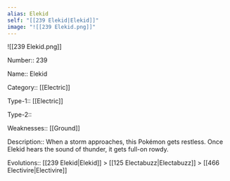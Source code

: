 ```yaml
---
alias: Elekid
self: "[[239 Elekid|Elekid]]"
image: "![[239 Elekid.png]]"
---
```


![[239 Elekid.png]]


Number:: 239

Name:: Elekid

Category:: [[Electric]]

Type-1:: [[Electric]]

Type-2:: 

Weaknesses:: [[Ground]] 

Description:: When a storm approaches, this Pokémon gets restless. Once Elekid hears the sound of thunder, it gets full-on rowdy.

Evolutions:: [[239 Elekid|Elekid]] > [[125 Electabuzz|Electabuzz]] > [[466 Electivire|Electivire]]